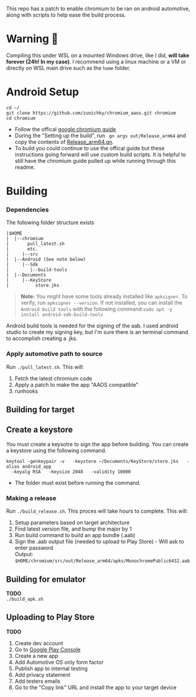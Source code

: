 This repo has a patch to enable chromium to be ran on android automotive, along with scripts to help ease the build process.

# Warning 🫷
Compiling this under WSL on a mounted Windows drive, like I did, **will take forever (24h! In my case)**. I recommend using a linux machine or a VM or directly on WSL main drive such as the `home` folder.

# Android Setup

```
cd ~/
git clone https://github.com/zunichky/chromium_aaos.git chromium
cd chromium
```

- Follow the offical [google chromium guide](https://chromium.googlesource.com/chromium/src/+/main/docs/android_build_instructions.md)  
- During the "Setting up the build", run ``` gn args out/Release_arm64``` and copy the contents of [Release_arm64.gn](/Release_arm64.gn).
- To build you could continue to use the offical guide but these instructions going forward will use custom build scripts. It is helpful to still have the chromium guide pulled up while running through this readme.

# Building
### Dependencies
The following folder structure exists  
```
|$HOME
|  |--chromium
|       pull_latest.sh
|       etc.   
|     |--src  
|  |--Android (See note below)
|     |--Sdk  
|        |--build-tools  
|  |--Documents
|     |--KeyStore
|          store.jks
```

> **Note:** You might have some tools already installed like `apksigner`. To verify, run `apksigner --version`. If not installed, you can install the `Android build tools` with the following command:`sudo apt -y install android-sdk-build-tools`

Android build tools is needed for the signing of the aab. I used android studio to create my signing key, but I'm sure there is an terminal command to accomplish creating a .jks.  

### Apply automotive path to source
Run ```./pull_latest.sh```. This will:  
1. Fetch the latest chromium code
2. Apply a patch to make the app "AAOS compatible"
3. runhooks  

## Building for target

## Create a keystore

You must create a keysotre to sign the app before building. You can create a keystore using the following command.

```
keytool -genkeypair -v   -keystore ~/Documents/KeyStore/store.jks   -alias android_app
  -keyalg RSA   -keysize 2048   -validity 10000
```

- The folder must exist before running the command.

### Making a release
Run ```./build_release.sh```. This proces will take hours to complete. This will:
1. Setup parameters based on target architecture
2. Find latest version file, and bump the major by 1
3. Run build command to build an app bundle (.aab)
4. Sign the .aab output file (needed to upload to Play Store) - Will ask to enter password  
Output: ```$HOME/chromium/src/out/Release_arm64/apks/MonochromePublic6432.aab```

## Building for emulator
**TODO**  
```./build_apk.sh ```

## Uploading to Play Store
**TODO**  
1. Create dev account 
2. Go to [Google Play Console](https://play.google.com/console)
3. Create a new app
4. Add Automotive OS only form factor
5. Publish app to internal testing
6. Add privacy statement
7. Add testers emails
8. Go to the "Copy link" URL and install the app to your target device